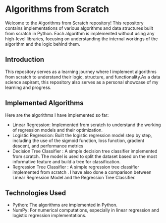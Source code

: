 ﻿# Algorithms from Scratch
Welcome to the Algorithms from Scratch repository! This repository contains implementations of various algorithms and data structures built from scratch in Python. Each algorithm is implemented without using any high-level libraries, focusing on understanding the internal workings of the algorithm and the logic behind them.

## Introduction
This repository serves as a learning journey where I implement algorithms from scratch to understand their logic, structure, and functionality.As a data science aspirant, this repository also serves as a personal showcase of my learning and progress.

## Implemented Algorithms
Here are the algorithms I have implemented so far:
- Linear Regression: Implemented from scratch to understand the working of regression models and their optimization.
- Logistic Regression: Built the logistic regression model step by step, including the use of the sigmoid function, loss function, gradient descent, and performance metrics
- Decision Tree Classifier : A simple decision tree classifier implemented from scratch. The model is used to split the dataset based on the most informative feature and build a tree for classification.
- Regression Tree Classifier : A simple regression tree classifier implemented from scratch . I have also done a comparison between Linear Regression Model and the Regression Tree Classifier.

## Technologies Used
- Python: The algorithms are implemented in Python.
- NumPy: For numerical computations, especially in linear regression and logistic regression implementations.
